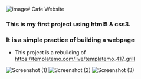 ![image](https://github.com/ariajafari369/Cafe-Website-Frontend/assets/157210303/6fd20953-bdc7-407b-b747-06e88a5b2b24)# Cafe Website
### This is my first project using html5 & css3.
### It is a simple practice of building a webpage
- This project is a rebuilding of https://templatemo.com/live/templatemo_417_grill

![Screenshot (1)](https://github.com/ariajafari369/Cafe-Website-Frontend/assets/157210303/81edcabc-3449-4855-b370-0163c1a5313d)
![Screenshot (2)](https://github.com/ariajafari369/Cafe-Website-Frontend/assets/157210303/78d28e9e-b0a8-44a7-bb51-38e8c2c8e464)
![Screenshot (3)](https://github.com/ariajafari369/Cafe-Website-Frontend/assets/157210303/1d7b2d12-6a4d-4f28-8263-5b3872293b1f)
